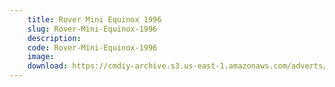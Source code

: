 ```yaml
---
    title: Rover Mini Equinox 1996
    slug: Rover-Mini-Equinox-1996
    description:
    code: Rover-Mini-Equinox-1996
    image:
    download: https://cmdiy-archive.s3.us-east-1.amazonaws.com/adverts/documents/Rover+Mini+Equinox+1996.pdf
---
```

<!-- Content of the page -->

##
        